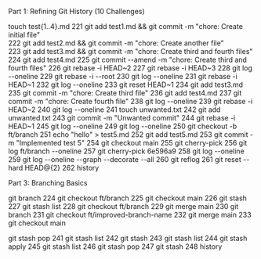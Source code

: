 Part 1: Refining Git History (10 Challenges)

  touch test{1..4}.md
  221  git add test1.md && git commit -m "chore: Create initial file"       
  222  git add test2.md && git commit -m "chore: Create another file"       
  223  git add test3.md && git commit -m "chore: Create third and fourth files"
  224  git add test4.md
  225  git commit --amend -m "chore: Create third and fourth files"
  226  git rebase -i HEAD~2
  227  git rebase -i HEAD~3
  228  git log --oneline
  229  git rebase -i --root
  230  git log --oneline
  231  git rebase -i HEAD~1
  232  git log --oneline
  233  git reset HEAD~1
  234  git add test3.md
  235  git commit -m "chore: Create third file"
  236  git add test4.md
  237  git commit -m "chore: Create fourth file"
  238  git log --oneline
  239  git rebase -i HEAD~2
  240  git log --oneline
  241  touch unwanted.txt
  242  git add unwanted.txt
  243  git commit -m "Unwanted commit"
  244  git rebase -i HEAD~1
  245  git log --oneline
  249  git log --oneline
  250  git checkout -b ft/branch
  251  echo "hello" > test5.md
  252  git add test5.md
  253  git commit -m "Implemented test 5"
  254  git checkout main
  255  git cherry-pick <hash-of-test5-commit>
  256  git log ft/branch --oneline
  257  git cherry-pick 6e596a9
  258  git log --oneline
  259  git log --oneline --graph --decorate --all
  260  git reflog
  261  git reset --hard HEAD@{2}
  262  history

  Part 3: Branching Basics

  git branch
  224  git checkout ft/branch
  225  git checkout main
  226  git stash
  227  git stash list
  228  git checkout ft/branch
  229  git merge main
  230  git branch
  231  git checkout ft/improved-branch-name
  232  git merge main
  233  git checkout main

  git stash pop
  241  git stash list
  242  git stash
  243  git stash list
  244  git stash apply
  245  git stash list
  246  git stash pop
  247  git stash
  248  history
